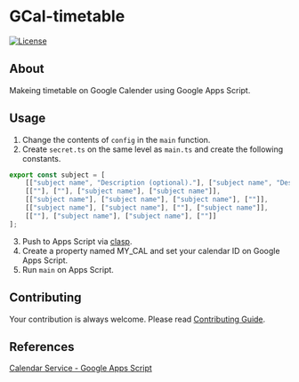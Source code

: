 # GCal-timetable
[![License](https://img.shields.io/github/license/rmuraix/Gcal-timetable)](./LICENSE)  
## About
Makeing timetable on Google Calender using Google Apps Script.  
## Usage
 
1. Change the contents of `config` in the `main` function.  
2. Create `secret.ts` on the same level as `main.ts` and create the following constants.  
```typescript
export const subject = [
    [["subject name", "Description (optional)."], ["subject name", "Description (optional)."], [""], [""]],
    [[""], [""], ["subject name"], ["subject name"]],
    [["subject name"], ["subject name"], ["subject name"], [""]],
    [["subject name"], ["subject name"], [""], ["subject name"]],
    [[""], ["subject name"], ["subject name"], [""]]
];
```  
3. Push to Apps Script via [clasp](https://github.com/google/clasp).  
4. Create a property named MY_CAL and set your calendar ID on Google Apps Script. 
5. Run `main` on Apps Script.
## Contributing  
Your contribution is always welcome. Please read [Contributing Guide](.github/CONTRIBUTING.md).  
## References
[Calendar Service - Google Apps Script](https://developers.google.com/apps-script/reference/calendar)
